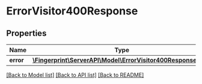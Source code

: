 # ErrorVisitor400Response

## Properties
Name | Type | Description | Notes
------------ | ------------- | ------------- | -------------
**error** | [**\Fingerprint\ServerAPI\Model\ErrorVisitor400ResponseError**](ErrorVisitor400ResponseError.md) |  | [optional] 

[[Back to Model list]](../../README.md#documentation-for-models) [[Back to API list]](../../README.md#documentation-for-api-endpoints) [[Back to README]](../../README.md)

